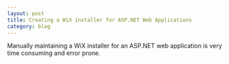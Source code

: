 ```yaml
---
layout: post
title: Creating a WiX installer for ASP.NET Web Applications
category: blog
---
```


Manually maintaining a WiX installer for an ASP.NET web application is very time consuming and error prone.
